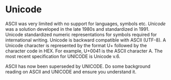 # Unicode

ASCII was very limited with no support for languages, symbols etc. _Unicode_ was a solution developed in the late 1980s and standardized in 1991. Unicode standardized numeric representations for symbols required for international writing. Unicode is backward compatible with ASCII (UTF-8). A Unicode character is represented by the format U+ followed by the character code in HEX. For example, U+0041 is the ASCII character A. The most recent specification for UNICODE is Unicode v.6.

ASCII has now been superseded by UNICODE. Do some background reading on ASCII and UNICODE and ensure you understand it.

